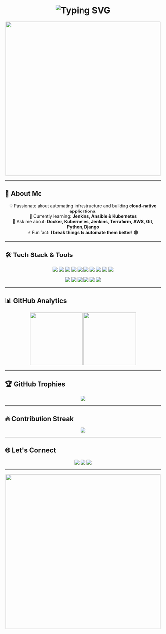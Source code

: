 <!-- Header with Gradient Text -->
<h1 align="center">
  <img src="https://readme-typing-svg.herokuapp.com?font=Fira+Code&size=30&duration=3000&pause=500&color=F700FF&center=true&vCenter=true&width=600&lines=Hi+%F0%9F%91%8B%2C+I'm+Harshitha+G+M!;DevOps+Enthusiast+%F0%9F%9A%80;Cloud+and+CI%2FCD+Learner+%E2%98%81%EF%B8%8F;Python+%26+Django+Developer+%F0%9F%92%BB" alt="Typing SVG" />
</h1>

<p align="center">
  <img src="https://github.com/Harshitha-G-M/Harshitha-G-M/blob/main/assets/devops.gif" width="500"/>
</p>

---

## 🚀 **About Me**
<p align="center">
💡 Passionate about automating infrastructure and building <b>cloud-native applications</b>.<br>
🌱 Currently learning: <b>Jenkins, Ansible & Kubernetes</b><br>
💬 Ask me about: <b>Docker, Kubernetes, Jenkins, Terraform, AWS, Git, Python, Django</b><br>
⚡ Fun fact: <b>I break things to automate them better! 😄</b>
</p>

---

## 🛠 **Tech Stack & Tools**

<p align="center">
  <img src="https://img.shields.io/badge/Linux-%23FCC624?style=for-the-badge&logo=linux&logoColor=black"/>
  <img src="https://img.shields.io/badge/AWS-%23232F3E?style=for-the-badge&logo=amazon-aws&logoColor=white"/>
  <img src="https://img.shields.io/badge/Docker-%232496ED?style=for-the-badge&logo=docker&logoColor=white"/>
  <img src="https://img.shields.io/badge/Kubernetes-%23326CE5?style=for-the-badge&logo=kubernetes&logoColor=white"/>
  <img src="https://img.shields.io/badge/Terraform-%23623CE4?style=for-the-badge&logo=terraform&logoColor=white"/>
  <img src="https://img.shields.io/badge/Jenkins-%23D24939?style=for-the-badge&logo=jenkins&logoColor=white"/>
  <img src="https://img.shields.io/badge/Ansible-%23EE0000?style=for-the-badge&logo=ansible&logoColor=white"/>
  <img src="https://img.shields.io/badge/Git-%23F05032?style=for-the-badge&logo=git&logoColor=white"/>
  <img src="https://img.shields.io/badge/GitHub-%23181717?style=for-the-badge&logo=github&logoColor=white"/>
  <img src="https://img.shields.io/badge/CI/CD-%230A0A0A?style=for-the-badge&logo=circleci&logoColor=white"/>
</p>

<p align="center">
  <img src="https://img.shields.io/badge/Python-%233776AB?style=for-the-badge&logo=python&logoColor=white"/>
  <img src="https://img.shields.io/badge/Java-%23ED8B00?style=for-the-badge&logo=java&logoColor=white"/>
  <img src="https://img.shields.io/badge/HTML5-%23E34F26?style=for-the-badge&logo=html5&logoColor=white"/>
  <img src="https://img.shields.io/badge/CSS3-%231572B6?style=for-the-badge&logo=css3&logoColor=white"/>
  <img src="https://img.shields.io/badge/JavaScript-%23F7DF1E?style=for-the-badge&logo=javascript&logoColor=black"/>
  <img src="https://img.shields.io/badge/Django-%23092E20?style=for-the-badge&logo=django&logoColor=white"/>
</p>

---

## 📊 **GitHub Analytics**

<p align="center">
  <img src="https://github-readme-stats.vercel.app/api?username=HARSHITHA-G-M&show_icons=true&theme=tokyonight" height="170"/>
  <img src="https://github-readme-stats.vercel.app/api/top-langs/?username=HARSHITHA-G-M&layout=compact&theme=tokyonight" height="170"/>
</p>

---

## 🏆 **GitHub Trophies**

<p align="center">
  <img src="https://github-profile-trophy.vercel.app/?username=HARSHITHA-G-M&theme=dracula&margin-w=15&margin-h=15"/>
</p>

---

## 🔥 **Contribution Streak**

<p align="center">
  <img src="https://streak-stats.demolab.com?user=HARSHITHA-G-M&theme=neon-palenight" />
</p>

---

## 🌐 **Let's Connect**

<p align="center">
  <a href="https://www.linkedin.com/in/harshitha-g-m/"><img src="https://img.shields.io/badge/LinkedIn-%230077B5?style=for-the-badge&logo=linkedin&logoColor=white"/></a>
  <a href="mailto:harshitha.devops@gmail.com"><img src="https://img.shields.io/badge/Gmail-%23EA4335?style=for-the-badge&logo=gmail&logoColor=white"/></a>
  <a href="https://github.com/HARSHITHA-G-M"><img src="https://img.shields.io/badge/GitHub-%23181717?style=for-the-badge&logo=github&logoColor=white"/></a>
</p>

---

<p align="center">
  <img src="https://raw.githubusercontent.com/Harshitha-G-M/Harshitha-G-M/main/assets/terminal.gif" width="500">
</p>
